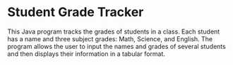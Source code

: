 # Student Grade Tracker

This Java program tracks the grades of students in a class. Each student has a name and three subject grades: Math, Science, and English. The program allows the user to input the names and grades of several students and then displays their information in a tabular format.
